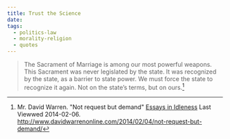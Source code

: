 ```yaml
---
title: Trust the Science
date: 
tags:
  - politics-law
  - morality-religion
  - quotes
---
```


>The Sacrament of Marriage is among our most powerful weapons. This Sacrament was never legislated by the state. It was recognized by the state, as a barrier to state power. We must force the state to recognize it again. Not on the state’s terms, but on ours.[^20140206-1]


[^20140206-1]: Mr. David Warren.  "Not request but demand" [Essays in Idleness](http://www.davidwarrenonline.com/) Last Viewwed 2014-02-06.  <http://www.davidwarrenonline.com/2014/02/04/not-request-but-demand/>
